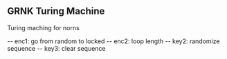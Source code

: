 ## GRNK Turing Machine
Turing maching for norns

-- enc1: go from random to locked
-- enc2: loop length
-- key2: randomize sequence
-- key3: clear sequence
